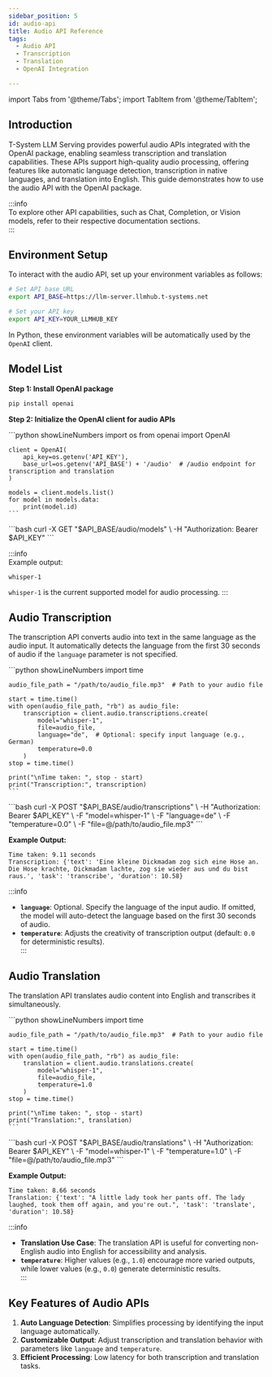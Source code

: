 ```yaml
---
sidebar_position: 5  
id: audio-api  
title: Audio API Reference  
tags:  
  - Audio API  
  - Transcription  
  - Translation  
  - OpenAI Integration  

---
```

import Tabs from '@theme/Tabs';
import TabItem from '@theme/TabItem';

## Introduction  

T-System LLM Serving provides powerful audio APIs integrated with the OpenAI package, enabling seamless transcription and translation capabilities. These APIs support high-quality audio processing, offering features like automatic language detection, transcription in native languages, and translation into English. This guide demonstrates how to use the audio API with the OpenAI package.

:::info  
To explore other API capabilities, such as Chat, Completion, or Vision models, refer to their respective documentation sections.  
:::

## Environment Setup  

To interact with the audio API, set up your environment variables as follows:  

```bash
# Set API base URL
export API_BASE=https://llm-server.llmhub.t-systems.net

# Set your API key
export API_KEY=YOUR_LLMHUB_KEY
```

In Python, these environment variables will be automatically used by the `OpenAI` client.  

## Model List  

**Step 1: Install OpenAI package**  
```bash
pip install openai
```

**Step 2: Initialize the OpenAI client for audio APIs**  

<Tabs>
  <TabItem value="py" label="Python" default>
    ```python showLineNumbers
    import os
    from openai import OpenAI

    client = OpenAI(
        api_key=os.getenv('API_KEY'),
        base_url=os.getenv('API_BASE') + '/audio'  # /audio endpoint for transcription and translation
    )

    models = client.models.list()
    for model in models.data:
        print(model.id)
    ```
  </TabItem>
  <TabItem value="curl" label="cURL">
    ```bash
    curl -X GET "$API_BASE/audio/models" \
    -H "Authorization: Bearer $API_KEY"
    ```
  </TabItem>
</Tabs>

:::info  
Example output:  
```
whisper-1
```  
`whisper-1` is the current supported model for audio processing.
:::

## Audio Transcription  

The transcription API converts audio into text in the same language as the audio input. It automatically detects the language from the first 30 seconds of audio if the `language` parameter is not specified.

<Tabs>
  <TabItem value="py" label="Python" default>
    ```python showLineNumbers
    import time

    audio_file_path = "/path/to/audio_file.mp3"  # Path to your audio file

    start = time.time()
    with open(audio_file_path, "rb") as audio_file:
        transcription = client.audio.transcriptions.create(
            model="whisper-1",
            file=audio_file,
            language="de",  # Optional: specify input language (e.g., German)
            temperature=0.0
        )
    stop = time.time()

    print("\nTime taken: ", stop - start)
    print("Transcription:", transcription)
    ```
  </TabItem>
  <TabItem value="curl" label="cURL">
    ```bash
    curl -X POST "$API_BASE/audio/transcriptions" \
    -H "Authorization: Bearer $API_KEY" \
    -F "model=whisper-1" \
    -F "language=de" \
    -F "temperature=0.0" \
    -F "file=@/path/to/audio_file.mp3"
    ```
  </TabItem>
</Tabs>

**Example Output:**  
```
Time taken: 9.11 seconds  
Transcription: {'text': 'Eine kleine Dickmadam zog sich eine Hose an. Die Hose krachte, Dickmadam lachte, zog sie wieder aus und du bist raus.', 'task': 'transcribe', 'duration': 10.58}
```

:::info  
- **`language`**: Optional. Specify the language of the input audio. If omitted, the model will auto-detect the language based on the first 30 seconds of audio.  
- **`temperature`**: Adjusts the creativity of transcription output (default: `0.0` for deterministic results).  
:::

## Audio Translation  

The translation API translates audio content into English and transcribes it simultaneously.

<Tabs>
  <TabItem value="py" label="Python" default>
    ```python showLineNumbers
    import time

    audio_file_path = "/path/to/audio_file.mp3"  # Path to your audio file

    start = time.time()
    with open(audio_file_path, "rb") as audio_file:
        translation = client.audio.translations.create(
            model="whisper-1",
            file=audio_file,
            temperature=1.0
        )
    stop = time.time()

    print("\nTime taken: ", stop - start)
    print("Translation:", translation)
    ```
  </TabItem>
  <TabItem value="curl" label="cURL">
    ```bash
    curl -X POST "$API_BASE/audio/translations" \
    -H "Authorization: Bearer $API_KEY" \
    -F "model=whisper-1" \
    -F "temperature=1.0" \
    -F "file=@/path/to/audio_file.mp3"
    ```
  </TabItem>
</Tabs>

**Example Output:**  
```
Time taken: 8.66 seconds  
Translation: {'text': "A little lady took her pants off. The lady laughed, took them off again, and you're out.", 'task': 'translate', 'duration': 10.58}
```

:::info  
- **Translation Use Case**: The translation API is useful for converting non-English audio into English for accessibility and analysis.  
- **`temperature`**: Higher values (e.g., `1.0`) encourage more varied outputs, while lower values (e.g., `0.0`) generate deterministic results.  
:::

## Key Features of Audio APIs  

1. **Auto Language Detection**: Simplifies processing by identifying the input language automatically.  
2. **Customizable Output**: Adjust transcription and translation behavior with parameters like `language` and `temperature`.  
3. **Efficient Processing**: Low latency for both transcription and translation tasks.  
